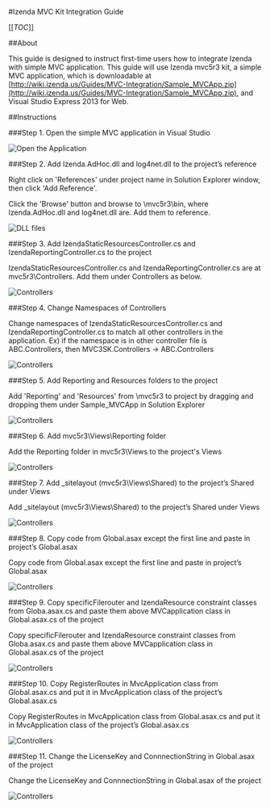 #Izenda MVC Kit Integration Guide 

[[_TOC_]]

##About

This guide is designed to instruct first-time users how to integrate Izenda with simple MVC application. 
This guide will use Izenda mvc5r3 kit, a simple MVC application, which is downloadable at [http://wiki.izenda.us/Guides/MVC-Integration/Sample_MVCApp.zip](http://wiki.izenda.us/Guides/MVC-Integration/Sample_MVCApp.zip), and Visual Studio Express 2013 for Web. 


##Instructions

###Step 1. Open the simple MVC application in Visual Studio


![Open the Application](/Guides/MVC-Integration/Open_Application.png)


###Step 2. Add Izenda.AdHoc.dll and log4net.dll to the project’s reference

Right click on 'References' under project name in Solution Explorer window, then click 'Add Reference'.

Click the 'Browse' button and browse to \mvc5r3\bin, where Izenda.AdHoc.dll and log4net.dll are. Add them to reference. 

![DLL files](/Guides/MVC-Integration/DLLs.png)


###Step 3. Add IzendaStaticResourcesController.cs and IzendaReportingController.cs to the project

IzendaStaticResourcesController.cs and IzendaReportingController.cs are at mvc5r3\Controllers. Add them under Controllers as below.

![Controllers](/Guides/MVC-Integration/Controllers.png)
	
			
###Step 4. Change Namespaces of Controllers 

Change namespaces of IzendaStaticResourcesController.cs and IzendaReportingController.cs to match all other controllers in the application. 
Ex) if the namespace is in other controller file is ABC.Controllers, then MVC3SK.Controllers -> ABC.Controllers

![Controllers](/Guides/MVC-Integration/Namespace.png)

###Step 5. Add Reporting and Resources folders to the project

Add 'Reporting' and 'Resources' from \mvc5r3 to project by dragging and dropping them under Sample_MVCApp in Solution Explorer 

![Controllers](/Guides/MVC-Integration/Reporting.png)


###Step 6. Add mvc5r3\Views\Reporting folder 

Add the Reporting folder in mvc5r3\Views to the project's Views

![Controllers](/Guides/MVC-Integration/Namespace.png)

###Step 7. Add  _sitelayout (mvc5r3\Views\Shared) to the project’s Shared under Views

Add  _sitelayout (mvc5r3\Views\Shared) to the project’s Shared under Views

![Controllers](/Guides/MVC-Integration/Namespace.png)

###Step 8. Copy code from Global.asax except the first line and paste in project’s Global.asax

Copy code from Global.asax except the first line and paste in project’s Global.asax

![Controllers](/Guides/MVC-Integration/Namespace.png)

###Step 9. Copy specificFilerouter and IzendaResource constraint classes from Globa.asax.cs and paste them above MVCapplication class in Global.asax.cs of the project

Copy specificFilerouter and IzendaResource constraint classes from Globa.asax.cs and paste them above MVCapplication class in Global.asax.cs of the project

![Controllers](/Guides/MVC-Integration/Namespace.png)

###Step 10. Copy RegisterRoutes in MvcApplication class from Global.asax.cs and put it in MvcApplication class of the project’s Global.asax.cs

Copy RegisterRoutes in MvcApplication class from Global.asax.cs and put it in MvcApplication class of the project’s Global.asax.cs

![Controllers](/Guides/MVC-Integration/Namespace.png)

###Step 11. Change the LicenseKey and ConnnectionString in Global.asax of the project

Change the LicenseKey and ConnnectionString in Global.asax of the project

![Controllers](/Guides/MVC-Integration/Namespace.png)

